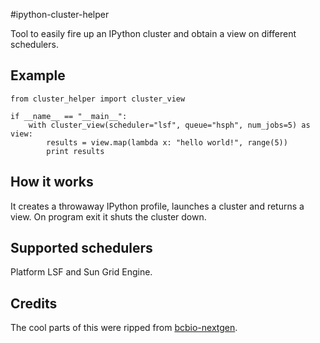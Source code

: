 #ipython-cluster-helper

Tool to easily fire up an IPython cluster and obtain a view on different schedulers.

## Example

    from cluster_helper import cluster_view

    if __name__ == "__main__":
        with cluster_view(scheduler="lsf", queue="hsph", num_jobs=5) as view:
            results = view.map(lambda x: "hello world!", range(5))
            print results
            
## How it works
It creates a throwaway IPython profile, launches a cluster and returns a view. On program exit it
shuts the cluster down.

## Supported schedulers
Platform LSF and Sun Grid Engine.

## Credits
The cool parts of this were ripped from [bcbio-nextgen](https://github.com/chapmanb/bcbio-nextgen).
